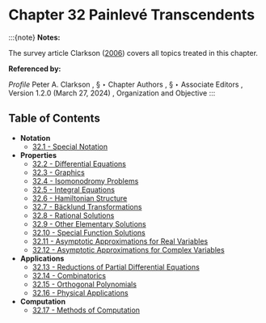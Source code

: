# Chapter 32 Painlevé Transcendents

:::{note}
**Notes:**

The survey article Clarkson ([2006](./bib/C.html#bib517 "Painlevé Equations—Nonlinear Special Functions: Computation and Application")) covers all topics treated in this chapter.

**Referenced by:**

*Profile* Peter A. Clarkson , § ‣ Chapter Authors , § ‣ Associate Editors , Version 1.2.0 (March 27, 2024) , Organization and Objective
:::

## Table of Contents

- <a id="PT1"></a>**Notation**
  - [32.1 - Special Notation](./32.1.md)
- <a id="PT2"></a>**Properties**
  - [32.2 - Differential Equations](./32.2.md)
  - [32.3 - Graphics](./32.3.md)
  - [32.4 - Isomonodromy Problems](./32.4.md)
  - [32.5 - Integral Equations](./32.5.md)
  - [32.6 - Hamiltonian Structure](./32.6.md)
  - [32.7 - Bäcklund Transformations](./32.7.md)
  - [32.8 - Rational Solutions](./32.8.md)
  - [32.9 - Other Elementary Solutions](./32.9.md)
  - [32.10 - Special Function Solutions](./32.10.md)
  - [32.11 - Asymptotic Approximations for Real Variables](./32.11.md)
  - [32.12 - Asymptotic Approximations for Complex Variables](./32.12.md)
- <a id="PT3"></a>**Applications**
  - [32.13 - Reductions of Partial Differential Equations](./32.13.md)
  - [32.14 - Combinatorics](./32.14.md)
  - [32.15 - Orthogonal Polynomials](./32.15.md)
  - [32.16 - Physical Applications](./32.16.md)
- <a id="PT4"></a>**Computation**
  - [32.17 - Methods of Computation](./32.17.md)